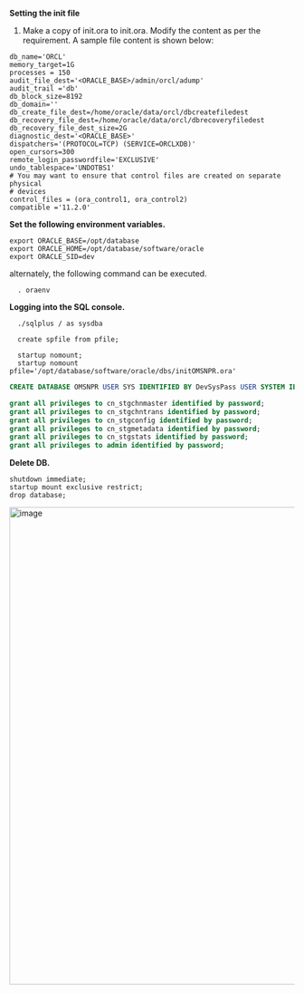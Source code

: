 **Setting the init file**

1. Make a copy of init.ora to init<database-name>.ora.
  Modify the content as per the requirement. A sample file content is shown below:

  ```
db_name='ORCL'
memory_target=1G
processes = 150
audit_file_dest='<ORACLE_BASE>/admin/orcl/adump'
audit_trail ='db'
db_block_size=8192
db_domain=''
db_create_file_dest=/home/oracle/data/orcl/dbcreatefiledest
db_recovery_file_dest=/home/oracle/data/orcl/dbrecoveryfiledest
db_recovery_file_dest_size=2G
diagnostic_dest='<ORACLE_BASE>'
dispatchers='(PROTOCOL=TCP) (SERVICE=ORCLXDB)'
open_cursors=300
remote_login_passwordfile='EXCLUSIVE'
undo_tablespace='UNDOTBS1'
# You may want to ensure that control files are created on separate physical
# devices
control_files = (ora_control1, ora_control2)
compatible ='11.2.0'
```
  
**Set the following environment variables.**
  
```  
export ORACLE_BASE=/opt/database
export ORACLE_HOME=/opt/database/software/oracle
export ORACLE_SID=dev
```
alternately, the following command can be executed.
```
  . oraenv
```
  
**Logging into the SQL console.**
 
```  
  ./sqlplus / as sysdba
```
```
  create spfile from pfile;  
```    
```
  startup nomount;
  startup nomount pfile='/opt/database/software/oracle/dbs/initOMSNPR.ora'
```  
 
```sql
CREATE DATABASE OMSNPR USER SYS IDENTIFIED BY DevSysPass USER SYSTEM IDENTIFIED BY DevSystemPass MAXLOGFILES 5 MAXLOGHISTORY 10 MAXDATAFILES 50 CHARACTER SET US7ASCII NATIONAL CHARACTER SET AL16UTF16 DEFAULT TABLESPACE USERS DEFAULT TEMPORARY TABLESPACE TEMPTS UNDO TABLESPACE UNDOTBS;

grant all privileges to cn_stgchnmaster identified by password;
grant all privileges to cn_stgchntrans identified by password;
grant all privileges to cn_stgconfig identified by password;
grant all privileges to cn_stgmetadata identified by password;
grant all privileges to cn_stgstats identified by password;
grant all privileges to admin identified by password;
```
  
**Delete DB.**
```
shutdown immediate;
startup mount exclusive restrict;
drop database;  
```  
  
<img width="843" alt="image" src="https://user-images.githubusercontent.com/93929892/193642261-092d9c22-9237-467c-9e44-d5b7fe96023b.png">
  
